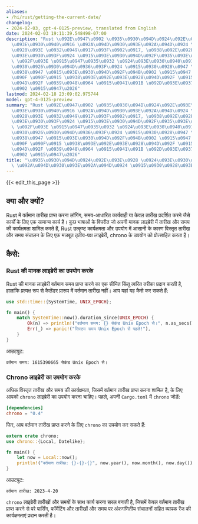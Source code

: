 ```yaml
---
aliases:
- /hi/rust/getting-the-current-date/
changelog:
- 2024-02-03, gpt-4-0125-preview, translated from English
date: 2024-02-03 19:11:39.548498-07:00
description: "Rust \u092E\u0947\u0902 \u0935\u0930\u094D\u0924\u092E\u093E\u0928 \u0924\
  \u093E\u0930\u0940\u0916 \u092A\u094D\u0930\u093E\u092A\u094D\u0924 \u0915\u0930\
  \u0928\u093E \u0932\u0949\u0917\u093F\u0902\u0917, \u0938\u092E\u092F-\u0906\u0927\
  \u093E\u0930\u093F\u0924 \u0915\u093E\u0930\u094D\u092F\u0935\u093E\u0939\u0940\
  \ \u092F\u093E \u0915\u0947\u0935\u0932 \u0924\u093E\u0930\u0940\u0916 \u092A\u094D\
  \u0930\u0926\u0930\u094D\u0936\u093F\u0924 \u0915\u0930\u0928\u0947 \u091C\u0948\
  \u0938\u0947 \u0915\u093E\u0930\u094D\u092F\u094B\u0902 \u0915\u0947 \u0932\u093F\
  \u090F \u090F\u0915 \u0938\u093E\u092E\u093E\u0928\u094D\u092F \u0915\u093E\u0930\
  \u094D\u092F \u0939\u0948\u0964 \u0915\u0941\u091B \u092D\u093E\u0937\u093E\u0913\
  \u0902 \u0915\u0947\u2026"
lastmod: 2024-02-18 23:09:02.975744
model: gpt-4-0125-preview
summary: "Rust \u092E\u0947\u0902 \u0935\u0930\u094D\u0924\u092E\u093E\u0928 \u0924\
  \u093E\u0930\u0940\u0916 \u092A\u094D\u0930\u093E\u092A\u094D\u0924 \u0915\u0930\
  \u0928\u093E \u0932\u0949\u0917\u093F\u0902\u0917, \u0938\u092E\u092F-\u0906\u0927\
  \u093E\u0930\u093F\u0924 \u0915\u093E\u0930\u094D\u092F\u0935\u093E\u0939\u0940\
  \ \u092F\u093E \u0915\u0947\u0935\u0932 \u0924\u093E\u0930\u0940\u0916 \u092A\u094D\
  \u0930\u0926\u0930\u094D\u0936\u093F\u0924 \u0915\u0930\u0928\u0947 \u091C\u0948\
  \u0938\u0947 \u0915\u093E\u0930\u094D\u092F\u094B\u0902 \u0915\u0947 \u0932\u093F\
  \u090F \u090F\u0915 \u0938\u093E\u092E\u093E\u0928\u094D\u092F \u0915\u093E\u0930\
  \u094D\u092F \u0939\u0948\u0964 \u0915\u0941\u091B \u092D\u093E\u0937\u093E\u0913\
  \u0902 \u0915\u0947\u2026"
title: "\u0935\u0930\u094D\u0924\u092E\u093E\u0928 \u0924\u093E\u0930\u0940\u0916\
  \ \u092A\u094D\u0930\u093E\u092A\u094D\u0924 \u0915\u0930\u0928\u093E"
---
```


{{< edit_this_page >}}

## क्या और क्यों?

Rust में वर्तमान तारीख प्राप्त करना लॉगिंग, समय-आधारित कार्यवाही या केवल तारीख प्रदर्शित करने जैसे कार्यों के लिए एक सामान्य कार्य है। कुछ भाषाओं के विपरीत जो अपनी मानक लाइब्रेरी में तारीख और समय की कार्यक्षमता शामिल करते हैं, Rust उत्कृष्ट कार्यक्षमता और उपयोग में आसानी के कारण विस्तृत तारीख और समय संचालन के लिए एक मजबूत तृतीय-पक्ष लाइब्रेरी, chrono के उपयोग को प्रोत्साहित करता है।

## कैसे:

### Rust की मानक लाइब्रेरी का उपयोग करके
Rust की मानक लाइब्रेरी वर्तमान समय प्राप्त करने का एक सीमित किंतु त्वरित तरीका प्रदान करती है, हालांकि प्रत्यक्ष रूप से कैलेंडर प्रारूप में वर्तमान तारीख नहीं। आप यहां यह कैसे कर सकते हैं:

```rust
use std::time::{SystemTime, UNIX_EPOCH};

fn main() {
    match SystemTime::now().duration_since(UNIX_EPOCH) {
        Ok(n) => println!("वर्तमान समय: {} सेकंड Unix Epoch से।", n.as_secs()),
        Err(_) => panic!("सिस्टम समय Unix Epoch से पहले!"),
    }
}
```

आउटपुट:
```
वर्तमान समय: 1615390665 सेकंड Unix Epoch से।
```

### Chrono लाइब्रेरी का उपयोग करके
अधिक विस्तृत तारीख और समय की कार्यक्षमता, जिसमें वर्तमान तारीख प्राप्त करना शामिल है, के लिए आपको `chrono` लाइब्रेरी का उपयोग करना चाहिए। पहले, अपनी `Cargo.toml` में `chrono` जोड़ें:

```toml
[dependencies]
chrono = "0.4"
```

फिर, आप वर्तमान तारीख प्राप्त करने के लिए `chrono` का उपयोग कर सकते हैं:

```rust
extern crate chrono;
use chrono::{Local, Datelike};

fn main() {
    let now = Local::now();
    println!("वर्तमान तारीख: {}-{}-{}", now.year(), now.month(), now.day());
}
```

आउटपुट:
```
वर्तमान तारीख: 2023-4-20
```

`chrono` लाइब्रेरी तारीखों और समयों के साथ कार्य करना सरल बनाती है, जिसमें केवल वर्तमान तारीख प्राप्त करने से परे पार्सिंग, फॉर्मेटिंग और तारीखों और समय पर अंकगणितीय संचालनों सहित व्यापक रेंज की कार्यक्षमताएं प्रदान करती है।

